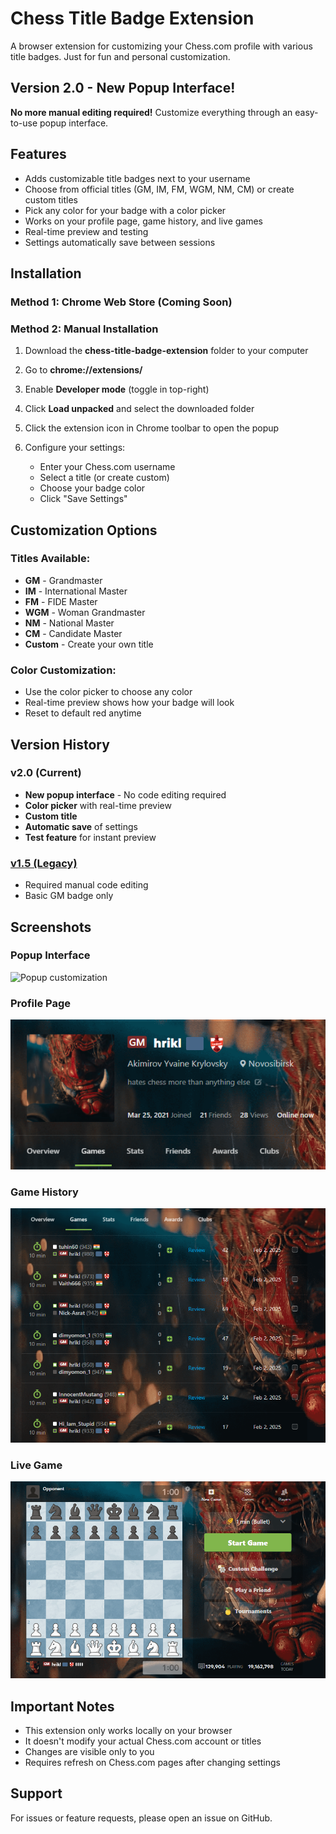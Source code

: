 # Chess Title Badge Extension

A browser extension for customizing your Chess.com profile with various title badges. Just for fun and personal customization.

## Version 2.0 - New Popup Interface!
**No more manual editing required!** Customize everything through an easy-to-use popup interface.

## Features
- Adds customizable title badges next to your username
- Choose from official titles (GM, IM, FM, WGM, NM, CM) or create custom titles
- Pick any color for your badge with a color picker
- Works on your profile page, game history, and live games
- Real-time preview and testing
- Settings automatically save between sessions

## Installation

### Method 1: Chrome Web Store (Coming Soon)

### Method 2: Manual Installation
1. Download the **chess-title-badge-extension** folder to your computer

2. Go to **chrome://extensions/**

3. Enable **Developer mode** (toggle in top-right)

4. Click **Load unpacked** and select the downloaded folder

5. Click the extension icon in Chrome toolbar to open the popup

6. Configure your settings:
   - Enter your Chess.com username
   - Select a title (or create custom)
   - Choose your badge color
   - Click "Save Settings"

## Customization Options

### Titles Available:
- **GM** - Grandmaster
- **IM** - International Master  
- **FM** - FIDE Master
- **WGM** - Woman Grandmaster
- **NM** - National Master
- **CM** - Candidate Master
- **Custom** - Create your own title

### Color Customization:
- Use the color picker to choose any color
- Real-time preview shows how your badge will look
- Reset to default red anytime

## Version History

### v2.0 (Current)
- **New popup interface** - No code editing required
- **Color picker** with real-time preview
- **Custom title**
- **Automatic save** of settings
- **Test feature** for instant preview

### [v1.5 (Legacy)](https://github.com/hrikl/gm-badge/releases/tag/v1.0)
- Required manual code editing
- Basic GM badge only

## Screenshots

### Popup Interface
![Popup customization](screenshots/popup.png)

### Profile Page  
![Profile with custom badge](screenshots/profile.png)

### Game History
![Game history with badge](screenshots/game-history.png)

### Live Game
![Live game with badge](screenshots/live-game.png)

## Important Notes
- This extension only works locally on your browser
- It doesn't modify your actual Chess.com account or titles
- Changes are visible only to you
- Requires refresh on Chess.com pages after changing settings

## Support
For issues or feature requests, please open an issue on GitHub.
